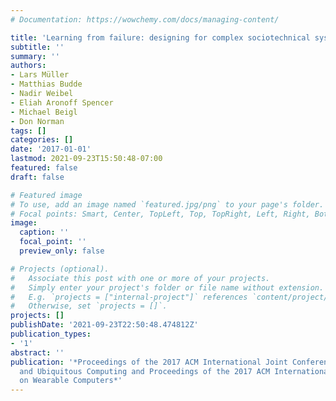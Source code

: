 ```yaml
---
# Documentation: https://wowchemy.com/docs/managing-content/

title: 'Learning from failure: designing for complex sociotechnical systems'
subtitle: ''
summary: ''
authors:
- Lars Müller
- Matthias Budde
- Nadir Weibel
- Eliah Aronoff Spencer
- Michael Beigl
- Don Norman
tags: []
categories: []
date: '2017-01-01'
lastmod: 2021-09-23T15:50:48-07:00
featured: false
draft: false

# Featured image
# To use, add an image named `featured.jpg/png` to your page's folder.
# Focal points: Smart, Center, TopLeft, Top, TopRight, Left, Right, BottomLeft, Bottom, BottomRight.
image:
  caption: ''
  focal_point: ''
  preview_only: false

# Projects (optional).
#   Associate this post with one or more of your projects.
#   Simply enter your project's folder or file name without extension.
#   E.g. `projects = ["internal-project"]` references `content/project/deep-learning/index.md`.
#   Otherwise, set `projects = []`.
projects: []
publishDate: '2021-09-23T22:50:48.474812Z'
publication_types:
- '1'
abstract: ''
publication: '*Proceedings of the 2017 ACM International Joint Conference on Pervasive
  and Ubiquitous Computing and Proceedings of the 2017 ACM International Symposium
  on Wearable Computers*'
---
```

